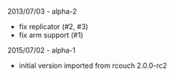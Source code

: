 2013/07/03 - alpha-2

- fix replicator (#2, #3)
- fix arm support (#1)

2015/07/02 - alpha-1

- initial version imported from rcouch 2.0.0-rc2
